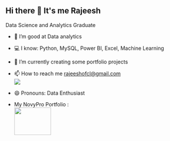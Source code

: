 ## Hi there 👋 It's me Rajeesh

Data Science and Analytics Graduate

- 👀 I’m good at Data analytics
- 💻 I know: Python, MySQL, Power BI, Excel, Machine Learning
- 🌱 I’m currently creating some portfolio projects
- 📫 How to reach me rajeeshofcl@gmail.com
 <br /> [<img src="https://img.shields.io/badge/LinkedIn-0077B5?style=for-the-badge&logo=linkedin&logoColor=white" />](https://www.linkedin.com/in/rajeesh-s)
- 😄 Pronouns: Data Enthusiast

- My NovyPro Portfolio : <br /> [<img   width="100" height="75" src="https://f2fa1cdd9340fae53fcb49f577292458.cdn.bubble.io/f1652315708983x844618127003955700/novyPro%20SVG%20full%20Logo%20White%20Text.svg" />](https://www.novypro.com/profile_projects/rajeesh-s)
<!---
rajeesh-s/rajeesh-s is a ✨ special ✨ repository because its `README.md` (this file) appears on your GitHub profile.
You can click the Preview link to take a look at your changes.
--->
